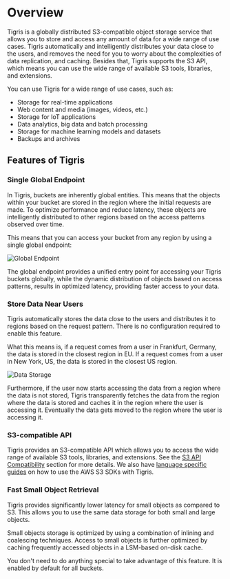 # Overview

Tigris is a globally distributed S3-compatible object storage service that
allows you to store and access any amount of data for a wide range of use cases.
Tigris automatically and intelligently distributes your data close to the users,
and removes the need for you to worry about the complexities of data
replication, and caching. Besides that, Tigris supports the S3 API, which means
you can use the wide range of available S3 tools, libraries, and extensions.

You can use Tigris for a wide range of use cases, such as:

- Storage for real-time applications
- Web content and media (images, videos, etc.)
- Storage for IoT applications
- Data analytics, big data and batch processing
- Storage for machine learning models and datasets
- Backups and archives

## Features of Tigris

### Single Global Endpoint

In Tigris, buckets are inherently global entities. This means that the objects
within your bucket are stored in the region where the initial requests are made.
To optimize performance and reduce latency, these objects are intelligently
distributed to other regions based on the access patterns observed over time.

This means that you can access your bucket from any region by using a single
global endpoint:

![Global Endpoint](/img/tigris-os-global-endpoint.png)

The global endpoint provides a unified entry point for accessing your Tigris
buckets globally, while the dynamic distribution of objects based on access
patterns, results in optimized latency, providing faster access to your data.

### Store Data Near Users

Tigris automatically stores the data close to the users and distributes it to
regions based on the request pattern. There is no configuration required to
enable this feature.

What this means is, if a request comes from a user in Frankfurt, Germany, the
data is stored in the closest region in EU. If a request comes from a user in
New York, US, the data is stored in the closest US region.

![Data Storage](/img/tigris-os-arch-block-store.png)

Furthermore, if the user now starts accessing the data from a region where the
data is not stored, Tigris transparently fetches the data from the region where
the data is stored and caches it in the region where the user is accessing it.
Eventually the data gets moved to the region where the user is accessing it.

### S3-compatible API

Tigris provides an S3-compatible API which allows you to access the wide range
of available S3 tools, libraries, and extensions. See the
[S3 API Compatibility](../../api/s3/) section for more details. We also have
[language specific guides](../../sdks/s3/) on how to use the AWS S3 SDKs with
Tigris.

### Fast Small Object Retrieval

Tigris provides significantly lower latency for small objects as compared to S3.
This allows you to use the same data storage for both small and large objects.

Small objects storage is optimized by using a combination of inlining and
coalescing techniques. Access to small objects is further optimized by caching
frequently accessed objects in a LSM-based on-disk cache.

You don't need to do anything special to take advantage of this feature. It is
enabled by default for all buckets.
